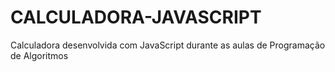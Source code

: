 # CALCULADORA-JAVASCRIPT
Calculadora desenvolvida com JavaScript durante as aulas de Programação de Algoritmos
